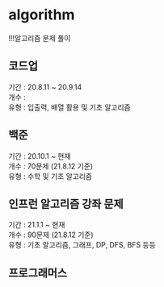 # algorithm
!!!알고리즘 문제 풀이

## 코드업
기간 : 20.8.11 ~ 20.9.14 <br>
개수 : <br>
유형 : 입출력, 배열 활용 및 기초 알고리즘 <br>

## 백준 
기간 : 20.10.1 ~ 현재 <br>
개수 : 70문제 (21.8.12 기준) <br>
유형 : 수학 및 기초 알고리즘 <br>

## 인프런 알고리즘 강좌 문제
기간 : 21.1.1 ~ 현재 <br>
개수 : 90문제 (21.8.12 기준) <br>
유형 : 기초 알고리즘, 그래프, DP, DFS, BFS 등등 <br>

## 프로그래머스
